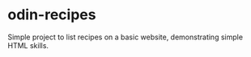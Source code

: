 # odin-recipes
Simple project to list recipes on a basic website, demonstrating simple HTML skills.
